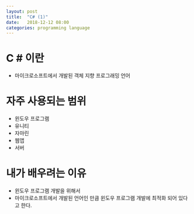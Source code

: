 ```yaml
---
layout: post
title:  "C# (1)"
date:   2018-12-12 08:00
categories: programming language
---
```


# C # 이란

- 마이크로소프트에서 개발된 객체 지향 프로그래밍 언어

# 자주 사용되는 범위

- 윈도우 프로그램
- 유니티
- 자마린
- 웹앱
- 서버

# 내가 배우려는 이유

- 윈도우 프로그램 개발을 위해서
- 마이크로소프트에서 개발된 언어인 만큼 윈도우 프로그램 개발에 최적화 되어 있다고 한다.